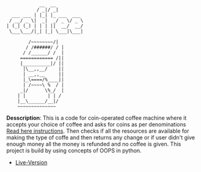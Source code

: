 ```

            __  __          
           / _|/ _|         
  ___ ___ | |_| |_ ___  ___ 
 / __/ _ \|  _|  _/ _ \/ _ \    
| (_| (_) | | | ||  __/  __/
 \___\___/|_| |_| \___|\___|

        /~~~~~~~~/|
       / /######/ / |
      / /______/ /  |
     ============ /||
     |__________|/ ||
      |\__,,__/    ||
      | __,,__     ||
      |_\====/%____||    
      | /~~~~\ %  / |
     _|/      \%_/  |
    | |        | | /
    |__\______/__|/
    ~~~~~~~~~~~~~~
```

**Desscription**: This is a code for coin-operated coffee machine where it accepts your choice of coffee and asks for coins as per denominations [Read here instructions](https://github.com/MihirMore/100daysofcode-Python/tree/main/Day-15/Coffee-machine_intructions). Then checks if all the resources are available for making the type of coffe and then returns any change or if user didn't give enough money all the money is refunded and no coffee is given. This project is build by using concepts of OOPS in python.

- [Live-Version](https://replit.com/@MihirMore1/oop-coffee-machine?embed=1&output=1#main.py)
